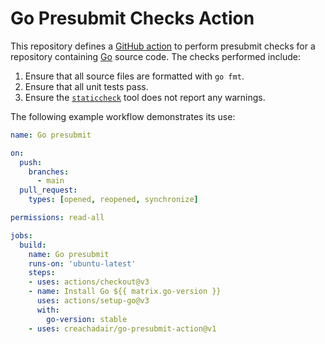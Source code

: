 # Go Presubmit Checks Action

This repository defines a [GitHub action][gha] to perform presubmit checks for
a repository containing [Go][go] source code. The checks performed include:

1. Ensure that all source files are formatted with  `go fmt`.
2. Ensure that all unit tests pass.
3. Ensure the [`staticcheck`][sc] tool does not report any warnings.

The following example workflow demonstrates its use:

```yaml
name: Go presubmit

on:
  push:
    branches:
      - main
  pull_request:
    types: [opened, reopened, synchronize]

permissions: read-all

jobs:
  build:
    name: Go presubmit
    runs-on: 'ubuntu-latest'
    steps:
    - uses: actions/checkout@v3
    - name: Install Go ${{ matrix.go-version }}
      uses: actions/setup-go@v3
      with:
        go-version: stable
    - uses: creachadair/go-presubmit-action@v1
```

[gha]: https://docs.github.com/en/actions
[go]: https://golang.org/
[sc]: https://staticcheck.io/

